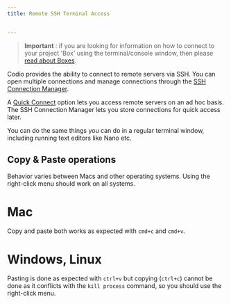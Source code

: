 ```yaml
---
title: Remote SSH Terminal Access


---
```


> **Important** : if you are looking for information on how to connect to your project 'Box' using the terminal/console window, then please [read about Boxes](/ide/boxes).

Codio provides the ability to connect to remote servers via SSH. You can open multiple connections and manage connections through the [SSH Connection Manager](/ide/tools/ssh/ssh-manager).

A [Quick Connect](/ide/tools/ssh/quick-connect) option lets you access remote servers on an ad hoc basis. The SSH Connection Manager lets you store connections for quick access later.


You can do the same things you can do in a regular terminal window, including running text editors like Nano etc.

## Copy & Paste operations
Behavior varies between Macs and other operating systems. Using the right-click menu should work on all systems.

# Mac
Copy and paste both works as expected with `cmd+c` and `cmd+v`.

# Windows, Linux
Pasting is done as expected with `ctrl+v` but copying (`ctrl+c`) cannot be done as it conflicts with the `kill process` command, so you should use the right-click menu.
